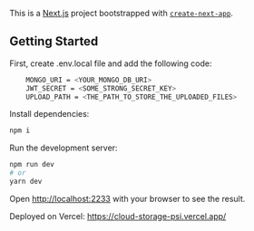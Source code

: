 This is a [Next.js](https://nextjs.org/) project bootstrapped with [`create-next-app`](https://github.com/vercel/next.js/tree/canary/packages/create-next-app).

## Getting Started

First, create .env.local file and add the following code:

```bash
    MONGO_URI = <YOUR_MONGO_DB_URI>
    JWT_SECRET = <SOME_STRONG_SECRET_KEY>
    UPLOAD_PATH = <THE_PATH_TO_STORE_THE_UPLOADED_FILES>
```

Install dependencies:

```bash
npm i
```

Run the development server:

```bash
npm run dev
# or
yarn dev
```

Open [http://localhost:2233](http://localhost:2233) with your browser to see the result.

Deployed on Vercel:
    https://cloud-storage-psi.vercel.app/
